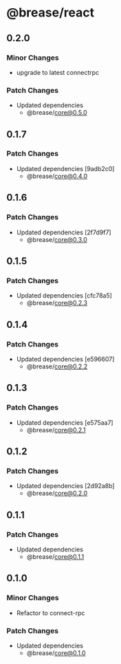 # @brease/react

## 0.2.0

### Minor Changes

- upgrade to latest connectrpc

### Patch Changes

- Updated dependencies
  - @brease/core@0.5.0

## 0.1.7

### Patch Changes

- Updated dependencies [9adb2c0]
  - @brease/core@0.4.0

## 0.1.6

### Patch Changes

- Updated dependencies [2f7d9f7]
  - @brease/core@0.3.0

## 0.1.5

### Patch Changes

- Updated dependencies [cfc78a5]
  - @brease/core@0.2.3

## 0.1.4

### Patch Changes

- Updated dependencies [e596607]
  - @brease/core@0.2.2

## 0.1.3

### Patch Changes

- Updated dependencies [e575aa7]
  - @brease/core@0.2.1

## 0.1.2

### Patch Changes

- Updated dependencies [2d92a8b]
  - @brease/core@0.2.0

## 0.1.1

### Patch Changes

- Updated dependencies
  - @brease/core@0.1.1

## 0.1.0

### Minor Changes

- Refactor to connect-rpc

### Patch Changes

- Updated dependencies
  - @brease/core@0.1.0
